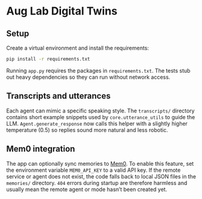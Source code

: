 # Aug Lab Digital Twins

## Setup

Create a virtual environment and install the requirements:

```bash
pip install -r requirements.txt
```

Running `app.py` requires the packages in `requirements.txt`.  The tests stub out
heavy dependencies so they can run without network access.

## Transcripts and utterances

Each agent can mimic a specific speaking style.  The `transcripts/` directory
contains short example snippets used by `core.utterance_utils` to guide the LLM.
`Agent.generate_response` now calls this helper with a slightly higher
temperature (0.5) so replies sound more natural and less robotic.

## Mem0 integration

The app can optionally sync memories to [Mem0](https://mem0.ai).  To enable this
feature, set the environment variable `MEM0_API_KEY` to a valid API key.  If the
remote service or agent does not exist, the code falls back to local JSON files
in the `memories/` directory.  `404` errors during startup are therefore
harmless and usually mean the remote agent or mode hasn’t been created yet.
